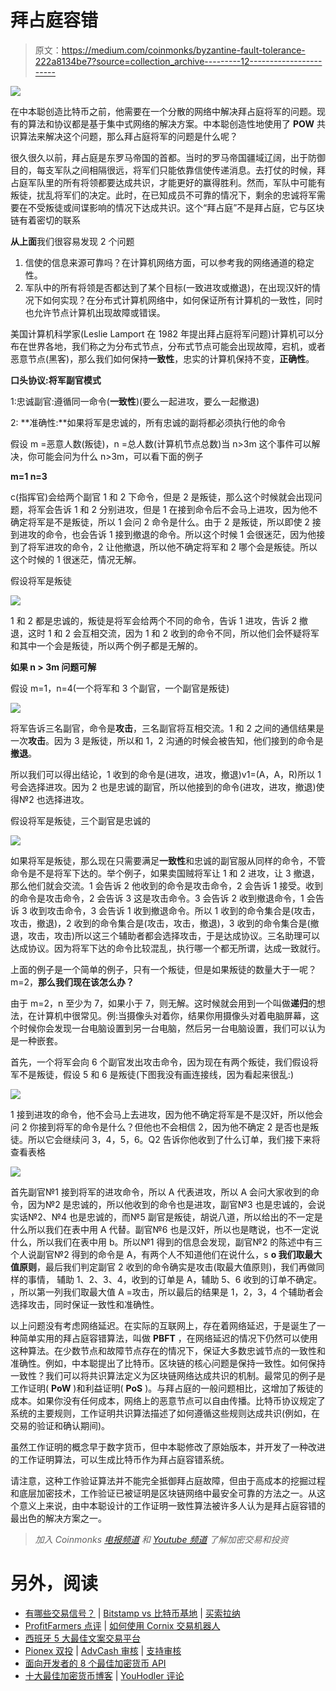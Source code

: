 # 拜占庭容错

> 原文：<https://medium.com/coinmonks/byzantine-fault-tolerance-222a8134be7?source=collection_archive---------12----------------------->

![](img/5c82a8d4a4a2c82a423106e5489ce829.png)

在中本聪创造比特币之前，他需要在一个分散的网络中解决拜占庭将军的问题。现有的算法和协议都是基于集中式网络的解决方案。中本聪创造性地使用了 **POW** 共识算法来解决这个问题，那么拜占庭将军的问题是什么呢？

很久很久以前，拜占庭是东罗马帝国的首都。当时的罗马帝国疆域辽阔，出于防御目的，每支军队之间相隔很远，将军们只能依靠信使传递消息。去打仗的时候，拜占庭军队里的所有将领都要达成共识，才能更好的赢得胜利。然而，军队中可能有叛徒，扰乱将军们的决定。此时，在已知成员不可靠的情况下，剩余的忠诚将军需要在不受叛徒或间谍影响的情况下达成共识。这个“拜占庭”不是拜占庭，它与区块链有着密切的联系

**从上面**我们很容易发现 2 个问题

1.  信使的信息来源可靠吗？在计算机网络方面，可以参考我的网络通道的稳定性。
2.  军队中的所有将领是否都达到了某个目标(一致进攻或撤退)，在出现汉奸的情况下如何实现？在分布式计算机网络中，如何保证所有计算机的一致性，同时也允许节点计算机出现故障或错误。

美国计算机科学家(Leslie Lamport 在 1982 年提出拜占庭将军问题)计算机可以分布在世界各地，我们称之为分布式节点，分布式节点可能会出现故障，宕机，或者恶意节点(黑客)，那么我们如何保持**一致性**，忠实的计算机保持不变，**正确性**。

**口头协议:将军副官模式**

1:忠诚副官:遵循同一命令(**一致性**)(要么一起进攻，要么一起撤退)

2: **准确性:**如果将军是忠诚的，所有忠诚的副将都必须执行他的命令

假设 m =恶意人数(叛徒)，n =总人数(计算机节点总数)当 n>3m 这个事件可以解决，你可能会问为什么 n>3m，可以看下面的例子

**m=1 n=3**

c(指挥官)会给两个副官 1 和 2 下命令，但是 2 是叛徒，那么这个时候就会出现问题，将军会告诉 1 和 2 分别进攻，但是 1 在接到命令后不会马上进攻，因为他不确定将军是不是叛徒，所以 1 会问 2 命令是什么。由于 2 是叛徒，所以即使 2 接到进攻的命令，也会告诉 1 接到撤退的命令。所以这个时候 1 会很迷茫，因为他接到了将军进攻的命令，2 让他撤退，所以他不确定将军和 2 哪个会是叛徒。所以这个时候的 1 很迷茫，情况无解。

假设将军是叛徒

![](img/fe5a84cf664b23b2b9abd0046854c550.png)

1 和 2 都是忠诚的，叛徒是将军会给两个不同的命令，告诉 1 进攻，告诉 2 撤退，这时 1 和 2 会互相交流，因为 1 和 2 收到的命令不同，所以他们会怀疑将军和其中一个会是叛徒，所以两个例子都是无解的。

**如果 n > 3m 问题可解**

假设 m=1，n=4(一个将军和 3 个副官，一个副官是叛徒)

![](img/0be5d05c0f5e2e8a9baea91d1a472c52.png)

将军告诉三名副官，命令是**攻击**，三名副官将互相交流。1 和 2 之间的通信结果是一次**攻击**。因为 3 是叛徒，所以和 1，2 沟通的时候会被告知，他们接到的命令是**撤退**。

所以我们可以得出结论，1 收到的命令是(进攻，进攻，撤退)v1=(A，A，R)所以 1 号会选择进攻。因为 2 也是忠诚的副官，所以他接到的命令(进攻，进攻，撤退)使得№2 也选择进攻。

假设将军是叛徒，三个副官是忠诚的

![](img/f3349ac78e08de0019cc5a4dc549c602.png)

如果将军是叛徒，那么现在只需要满足**一致性**和忠诚的副官服从同样的命令，不管命令是不是将军下达的。举个例子，如果卖国贼将军让 1 和 2 进攻，让 3 撤退，那么他们就会交流。1 会告诉 2 他收到的命令是攻击命令，2 会告诉 1 接受。收到的命令是攻击命令，2 会告诉 3 这是攻击命令。3 会告诉 2 收到撤退命令，1 会告诉 3 收到攻击命令，3 会告诉 1 收到撤退命令。所以 1 收到的命令集合是(攻击，攻击，撤退)，2 收到的命令集合是(攻击，攻击，撤退)，3 收到的命令集合是(撤退，攻击，攻击)所以这三个辅助者都会选择攻击，于是达成协议。三名助理可以达成协议。因为将军下达的命令比较混乱，执行哪一个都无所谓，达成一致就行。

上面的例子是一个简单的例子，只有一个叛徒，但是如果叛徒的数量大于一呢？m=2，**那么我们现在该怎么办？**

由于 m=2，n 至少为 7，如果小于 7，则无解。这时候就会用到一个叫做**递归**的想法，在计算机中很常见。例:当摄像头对着你，结果你用摄像头对着电脑屏幕，这个时候你会发现一台电脑设置到另一台电脑，然后另一台电脑设置，我们可以认为是一种嵌套。

首先，一个将军会向 6 个副官发出攻击命令，因为现在有两个叛徒，我们假设将军不是叛徒，假设 5 和 6 是叛徒(下图我没有画连接线，因为看起来很乱:)

![](img/a0350081ae78ef71b71d66e1d927a133.png)

1 接到进攻的命令，他不会马上去进攻，因为他不确定将军是不是汉奸，所以他会问 2 你接到将军的命令是什么？但他也不会相信 2，因为他不确定 2 是否也是叛徒。所以它会继续问 3，4，5，6。Q2 告诉你他收到了什么订单，我们接下来将查看表格

![](img/67c6dc612f960345e60f4d5a0bcca258.png)

首先副官№1 接到将军的进攻命令，所以 A 代表进攻，所以 A 会问大家收到的命令，因为№2 是忠诚的，所以他收到的命令也是进攻，副官№3 也是忠诚的，会说实话№2、№4 也是忠诚的，而№5 副官是叛徒，胡说八道，所以给出的不一定是什么所以我们在表中用 A 代替。副官№6 也是汉奸，所以也是瞎说，也不一定说什么，所以我们在表中用 b。所以№1 得到的信息会发现，副官№2 的陈述中有三个人说副官№2 得到的命令是 A，有两个人不知道他们在说什么，s **o 我们取最大值原则**，最后我们判定副官 2 收到的命令确实是攻击(取最大值原则)，我们再做同样的事情， 辅助 1、2、3、4，收到的订单是 A，辅助 5、6 收到的订单不确定。 ，所以第一列我们取最大值 A =攻击，所以最后的结果是 1，2，3，4 个辅助者会选择攻击，同时保证一致性和准确性。

以上问题没有考虑网络延迟。在实际的互联网上，存在着网络延迟，于是诞生了一种简单实用的拜占庭容错算法，叫做 **PBFT** ，在网络延迟的情况下仍然可以使用这种算法。在少数节点和故障节点存在的情况下，保证大多数忠诚节点的一致性和准确性。例如，中本聪提出了比特币。区块链的核心问题是保持一致性。如何保持一致性？我们可以将共识算法定义为区块链网络达成共识的机制。最常见的例子是工作证明( **PoW** )和利益证明( **PoS** )。与拜占庭的一般问题相比，这增加了叛徒的成本。如果你没有任何成本，网络上的恶意节点可以自由传播。比特币协议规定了系统的主要规则，工作证明共识算法描述了如何遵循这些规则达成共识(例如，在交易的验证和确认期间)。

虽然工作证明的概念早于数字货币，但中本聪修改了原始版本，并开发了一种改进的工作证明算法，可以生成比特币作为拜占庭容错系统。

请注意，这种工作验证算法并不能完全抵御拜占庭故障，但由于高成本的挖掘过程和底层加密技术，工作验证已被证明是区块链网络中最安全可靠的方法之一。从这个意义上来说，由中本聪设计的工作证明一致性算法被许多人认为是拜占庭容错的最出色的解决方案之一。

> *加入 Coinmonks* [*电报频道*](https://t.me/coincodecap) *和* [*Youtube 频道*](https://www.youtube.com/c/coinmonks/videos) *了解加密交易和投资*

# 另外，阅读

*   [有哪些交易信号？](https://coincodecap.com/trading-signal) | [Bitstamp vs 比特币基地](https://coincodecap.com/bitstamp-coinbase) | [买索拉纳](https://coincodecap.com/buy-solana)
*   [ProfitFarmers 点评](https://coincodecap.com/profitfarmers-review) | [如何使用 Cornix 交易机器人](https://coincodecap.com/cornix-trading-bot)
*   [西班牙 5 大最佳文案交易平台](https://coincodecap.com/copy-trading-spain)
*   [Pionex 双投](https://coincodecap.com/pionex-dual-investment) | [AdvCash 审核](https://coincodecap.com/advcash-review) | [支持审核](https://coincodecap.com/uphold-review)
*   [面向开发者的 8 个最佳加密货币 API](https://coincodecap.com/best-cryptocurrency-apis)
*   [十大最佳加密货币博客](https://coincodecap.com/best-cryptocurrency-blogs) | [YouHodler 评论](https://coincodecap.com/youhodler-review)